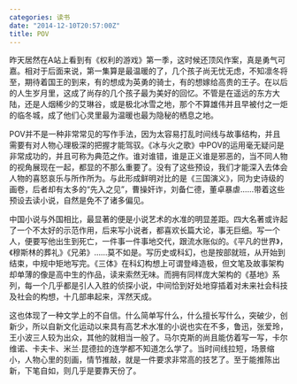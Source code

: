 ```yaml
---
categories: 读书
date: "2014-12-10T20:57:00Z"
title: POV
---
```

昨天居然在A站上看到有《权利的游戏》第一季，这时候还顶风作案，真是勇气可嘉。相对于后面来说，第一集算是最温暖的了，几个孩子尚无忧无虑，不知凛冬将至，期待着国王的到来，有的想成为英勇的骑士，有的想嫁给高贵的王子。在以后的人生岁月里，这成了尚存的几个孩子最为美好的回忆。不管是在遥远的东方大陆，还是人烟稀少的艾琳谷，或是极北冰雪之地，那个不算雄伟并且早被付之一炬的临冬城，成了他们心灵里最为温暖也最为隐秘的栖息之地。

POV并不是一种非常常见的写作手法，因为太容易打乱时间线与故事结构，并且需要有对人物心理极深的把握才能驾驭。《冰与火之歌》中POV的运用毫无疑问是非常成功的，并且可称为典范之作。谁对谁错，谁是正义谁是邪恶的，当不同人物的视角展现在一起，都显的不那么重要了。没有了这些预设，我们才能深入去体会人物的喜怒哀乐与所作所为。与此形成鲜明对比的是《三国演义》，同为史诗级的画卷，后者却有太多的“先入之见”，曹操奸诈，刘备仁德，董卓暴虐……带着这些预设去读小说，自然是免不了诸多偏见。

中国小说与外国相比，最显著的便是小说艺术的水准的明显差距。四大名著或许起了一个不太好的示范作用，后来写小说者，都喜欢长篇大论，事无巨细。写一个人，便要写他出生到死亡，一件事一件事地交代，跟流水账似的。《平凡的世界》，《穆斯林的葬礼》《兄弟》……莫不如是。写历史或科幻，也是按部就班，从开始到结束，中规中矩地写完。《三体》在科幻构想上可谓登峰造极，但文笔及故事架构却单薄的像是高中生的作品，读来索然无味。而拥有同样庞大架构的《基地》系列，每一个几乎都是引人入胜的侦探小说，中间恰到好处地穿插着对未来社会科技及社会的构想，十几部串起来，浑然天成。

这也体现了一种文学上的不自信。什么简单写什么，什么擅长写什么，突破少，创新少，所以自新文化运动以来具有高艺术水准的小说也实在不多，鲁迅，张爱玲，王小波三人较为出众，其他的就相当一般了。马尔克斯的尚且能仿着写一写，卡尔维诺、卡夫卡、米兰∙昆德拉的连学都不知道怎么学了。当时间线拉短，场景缩小，人物心里的刻画，情节推敲，就是一件要求非常高的技艺了。至于能推陈出新，下笔自如，则几乎是要靠天份了。
